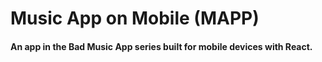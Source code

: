 # Music App on Mobile (MAPP)
#### An app in the Bad Music App series built for mobile devices with React.

